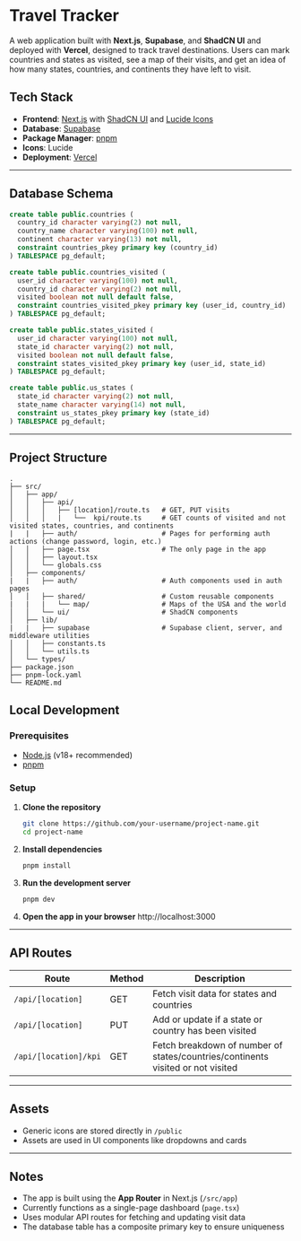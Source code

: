 # Travel Tracker

A web application built with **Next.js**, **Supabase**, and **ShadCN UI** and deployed with **Vercel**, designed to track travel destinations. Users can mark countries and states as visited, see a map of their visits, and get an idea of how many states, countries, and continents they have left to visit.

## Tech Stack

- **Frontend**: [Next.js](https://nextjs.org/) with [ShadCN UI](https://ui.shadcn.com/) and [Lucide Icons](https://lucide.dev/)
- **Database**: [Supabase](https://supabase.com/)
- **Package Manager**: [pnpm](https://pnpm.io/)
- **Icons**: Lucide
- **Deployment**: [Vercel](https://vercel.com/)

---

## Database Schema

```sql
create table public.countries (
  country_id character varying(2) not null,
  country_name character varying(100) not null,
  continent character varying(13) not null,
  constraint countries_pkey primary key (country_id)
) TABLESPACE pg_default;

create table public.countries_visited (
  user_id character varying(100) not null,
  country_id character varying(2) not null,
  visited boolean not null default false,
  constraint countries_visited_pkey primary key (user_id, country_id)
) TABLESPACE pg_default;

create table public.states_visited (
  user_id character varying(100) not null,
  state_id character varying(2) not null,
  visited boolean not null default false,
  constraint states_visited_pkey primary key (user_id, state_id)
) TABLESPACE pg_default;

create table public.us_states (
  state_id character varying(2) not null,
  state_name character varying(14) not null,
  constraint us_states_pkey primary key (state_id)
) TABLESPACE pg_default;
```

---

## Project Structure

```
.
├── src/
│   ├── app/
│   │   ├── api/
│   │   │   ├── [location]/route.ts   # GET, PUT visits
│   │   │   |   └──  kpi/route.ts     # GET counts of visited and not visited states, countries, and continents
|   |   ├── auth/                     # Pages for performing auth actions (change password, login, etc.)
│   │   ├── page.tsx                  # The only page in the app
│   │   ├── layout.tsx
│   │   └── globals.css
│   ├── components/
|   |   ├── auth/                     # Auth components used in auth pages
│   │   ├── shared/                   # Custom reusable components
|   |   |   └── map/                  # Maps of the USA and the world
│   │   └── ui/                       # ShadCN components
│   ├── lib/
|   |   ├── supabase                  # Supabase client, server, and middleware utilities
│   │   ├── constants.ts
│   │   └── utils.ts
│   └── types/   
├── package.json
├── pnpm-lock.yaml
└── README.md                    
```

## Local Development

### Prerequisites

- [Node.js](https://nodejs.org/) (v18+ recommended)
- [pnpm](https://pnpm.io/)

### Setup

1. **Clone the repository**
   ```bash
   git clone https://github.com/your-username/project-name.git
   cd project-name
   ```

2. **Install dependencies**
   ```bash
   pnpm install
   ```

3. **Run the development server**
   ```bash
   pnpm dev
   ```

4. **Open the app in your browser**
   http://localhost:3000

---

## API Routes

| Route                       | Method | Description                                                                      |
|-----------------------------|--------|----------------------------------------------------------------------------------|                        
| `/api/[location]`           | GET    | Fetch visit data for states and countries                                        |
| `/api/[location]`           | PUT    | Add or update if a state or country has been visited                             |
| `/api/[location]/kpi`       | GET    | Fetch breakdown of number of states/countries/continents visited or not visited  |

---

## Assets

- Generic icons are stored directly in `/public`
- Assets are used in UI components like dropdowns and cards

---

## Notes

- The app is built using the **App Router** in Next.js (`/src/app`)
- Currently functions as a single-page dashboard (`page.tsx`)
- Uses modular API routes for fetching and updating visit data
- The database table has a composite primary key to ensure uniqueness